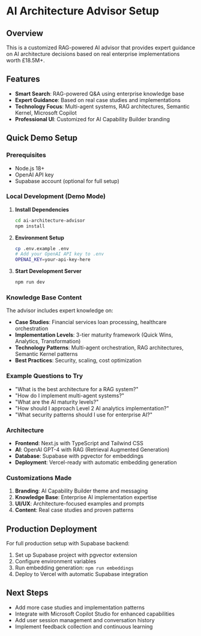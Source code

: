 # AI Architecture Advisor Setup

## Overview
This is a customized RAG-powered AI advisor that provides expert guidance on AI architecture decisions based on real enterprise implementations worth £18.5M+.

## Features
- **Smart Search**: RAG-powered Q&A using enterprise knowledge base
- **Expert Guidance**: Based on real case studies and implementations
- **Technology Focus**: Multi-agent systems, RAG architectures, Semantic Kernel, Microsoft Copilot
- **Professional UI**: Customized for AI Capability Builder branding

## Quick Demo Setup

### Prerequisites
- Node.js 18+
- OpenAI API key
- Supabase account (optional for full setup)

### Local Development (Demo Mode)
1. **Install Dependencies**
   ```bash
   cd ai-architecture-advisor
   npm install
   ```

2. **Environment Setup**
   ```bash
   cp .env.example .env
   # Add your OpenAI API key to .env
   OPENAI_KEY=your-api-key-here
   ```

3. **Start Development Server**
   ```bash
   npm run dev
   ```

### Knowledge Base Content
The advisor includes expert knowledge on:
- **Case Studies**: Financial services loan processing, healthcare orchestration
- **Implementation Levels**: 3-tier maturity framework (Quick Wins, Analytics, Transformation)
- **Technology Patterns**: Multi-agent orchestration, RAG architectures, Semantic Kernel patterns
- **Best Practices**: Security, scaling, cost optimization

### Example Questions to Try
- "What is the best architecture for a RAG system?"
- "How do I implement multi-agent systems?"
- "What are the AI maturity levels?"
- "How should I approach Level 2 AI analytics implementation?"
- "What security patterns should I use for enterprise AI?"

### Architecture
- **Frontend**: Next.js with TypeScript and Tailwind CSS
- **AI**: OpenAI GPT-4 with RAG (Retrieval Augmented Generation)
- **Database**: Supabase with pgvector for embeddings
- **Deployment**: Vercel-ready with automatic embedding generation

### Customizations Made
1. **Branding**: AI Capability Builder theme and messaging
2. **Knowledge Base**: Enterprise AI implementation expertise
3. **UI/UX**: Architecture-focused examples and prompts
4. **Content**: Real case studies and proven patterns

## Production Deployment
For full production setup with Supabase backend:
1. Set up Supabase project with pgvector extension
2. Configure environment variables
3. Run embedding generation: `npm run embeddings`
4. Deploy to Vercel with automatic Supabase integration

## Next Steps
- Add more case studies and implementation patterns
- Integrate with Microsoft Copilot Studio for enhanced capabilities
- Add user session management and conversation history
- Implement feedback collection and continuous learning